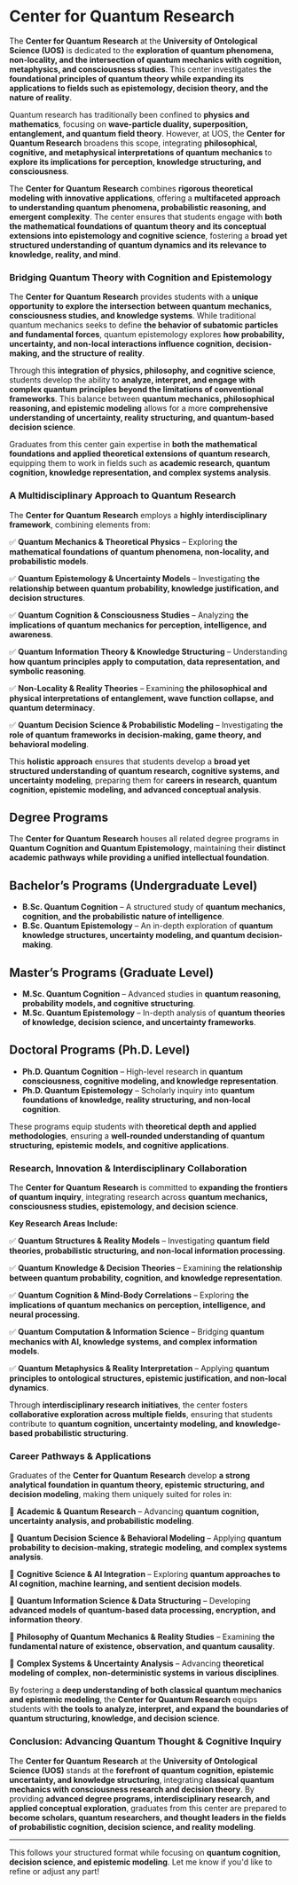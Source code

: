 # Center for Quantum Research

The **Center for Quantum Research** at the **University of Ontological Science (UOS)** is dedicated to the **exploration of quantum phenomena, non-locality, and the intersection of quantum mechanics with cognition, metaphysics, and consciousness studies**. This center investigates **the foundational principles of quantum theory while expanding its applications to fields such as epistemology, decision theory, and the nature of reality**.

Quantum research has traditionally been confined to **physics and mathematics**, focusing on **wave-particle duality, superposition, entanglement, and quantum field theory**. However, at UOS, the **Center for Quantum Research** broadens this scope, integrating **philosophical, cognitive, and metaphysical interpretations of quantum mechanics** to **explore its implications for perception, knowledge structuring, and consciousness**.

The **Center for Quantum Research** combines **rigorous theoretical modeling with innovative applications**, offering a **multifaceted approach to understanding quantum phenomena, probabilistic reasoning, and emergent complexity**. The center ensures that students engage with **both the mathematical foundations of quantum theory and its conceptual extensions into epistemology and cognitive science**, fostering a **broad yet structured understanding of quantum dynamics and its relevance to knowledge, reality, and mind**.

### **Bridging Quantum Theory with Cognition and Epistemology**

The **Center for Quantum Research** provides students with a **unique opportunity to explore the intersection between quantum mechanics, consciousness studies, and knowledge systems**. While traditional quantum mechanics seeks to define **the behavior of subatomic particles and fundamental forces**, quantum epistemology explores **how probability, uncertainty, and non-local interactions influence cognition, decision-making, and the structure of reality**.

Through this **integration of physics, philosophy, and cognitive science**, students develop the ability to **analyze, interpret, and engage with complex quantum principles beyond the limitations of conventional frameworks**. This balance between **quantum mechanics, philosophical reasoning, and epistemic modeling** allows for a more **comprehensive understanding of uncertainty, reality structuring, and quantum-based decision science**.

Graduates from this center gain expertise in **both the mathematical foundations and applied theoretical extensions of quantum research**, equipping them to work in fields such as **academic research, quantum cognition, knowledge representation, and complex systems analysis**.

### **A Multidisciplinary Approach to Quantum Research**

The **Center for Quantum Research** employs a **highly interdisciplinary framework**, combining elements from:

✅ **Quantum Mechanics & Theoretical Physics** – Exploring **the mathematical foundations of quantum phenomena, non-locality, and probabilistic models**.

✅ **Quantum Epistemology & Uncertainty Models** – Investigating **the relationship between quantum probability, knowledge justification, and decision structures**.

✅ **Quantum Cognition & Consciousness Studies** – Analyzing **the implications of quantum mechanics for perception, intelligence, and awareness**.

✅ **Quantum Information Theory & Knowledge Structuring** – Understanding **how quantum principles apply to computation, data representation, and symbolic reasoning**.

✅ **Non-Locality & Reality Theories** – Examining **the philosophical and physical interpretations of entanglement, wave function collapse, and quantum determinacy**.

✅ **Quantum Decision Science & Probabilistic Modeling** – Investigating **the role of quantum frameworks in decision-making, game theory, and behavioral modeling**.

This **holistic approach** ensures that students develop a **broad yet structured understanding of quantum research, cognitive systems, and uncertainty modeling**, preparing them for **careers in research, quantum cognition, epistemic modeling, and advanced conceptual analysis**.

## **Degree Programs**

The **Center for Quantum Research** houses all related degree programs in **Quantum Cognition and Quantum Epistemology**, maintaining their **distinct academic pathways while providing a unified intellectual foundation**.

## **Bachelor’s Programs (Undergraduate Level)**

- **B.Sc. Quantum Cognition** – A structured study of **quantum mechanics, cognition, and the probabilistic nature of intelligence**.
- **B.Sc. Quantum Epistemology** – An in-depth exploration of **quantum knowledge structures, uncertainty modeling, and quantum decision-making**.

## **Master’s Programs (Graduate Level)**

- **M.Sc. Quantum Cognition** – Advanced studies in **quantum reasoning, probability models, and cognitive structuring**.
- **M.Sc. Quantum Epistemology** – In-depth analysis of **quantum theories of knowledge, decision science, and uncertainty frameworks**.

## **Doctoral Programs (Ph.D. Level)**

- **Ph.D. Quantum Cognition** – High-level research in **quantum consciousness, cognitive modeling, and knowledge representation**.
- **Ph.D. Quantum Epistemology** – Scholarly inquiry into **quantum foundations of knowledge, reality structuring, and non-local cognition**.

These programs equip students with **theoretical depth and applied methodologies**, ensuring a **well-rounded understanding of quantum structuring, epistemic models, and cognitive applications**.

### **Research, Innovation & Interdisciplinary Collaboration**

The **Center for Quantum Research** is committed to **expanding the frontiers of quantum inquiry**, integrating research across **quantum mechanics, consciousness studies, epistemology, and decision science**.

**Key Research Areas Include:**

✅ **Quantum Structures & Reality Models** – Investigating **quantum field theories, probabilistic structuring, and non-local information processing**.

✅ **Quantum Knowledge & Decision Theories** – Examining **the relationship between quantum probability, cognition, and knowledge representation**.

✅ **Quantum Cognition & Mind-Body Correlations** – Exploring **the implications of quantum mechanics on perception, intelligence, and neural processing**.

✅ **Quantum Computation & Information Science** – Bridging **quantum mechanics with AI, knowledge systems, and complex information models**.

✅ **Quantum Metaphysics & Reality Interpretation** – Applying **quantum principles to ontological structures, epistemic justification, and non-local dynamics**.

Through **interdisciplinary research initiatives**, the center fosters **collaborative exploration across multiple fields**, ensuring that students contribute to **quantum cognition, uncertainty modeling, and knowledge-based probabilistic structuring**.

### **Career Pathways & Applications**

Graduates of the **Center for Quantum Research** develop **a strong analytical foundation in quantum theory, epistemic structuring, and decision modeling**, making them uniquely suited for roles in:

🔹 **Academic & Quantum Research** – Advancing **quantum cognition, uncertainty analysis, and probabilistic modeling**.

🔹 **Quantum Decision Science & Behavioral Modeling** – Applying **quantum probability to decision-making, strategic modeling, and complex systems analysis**.

🔹 **Cognitive Science & AI Integration** – Exploring **quantum approaches to AI cognition, machine learning, and sentient decision models**.

🔹 **Quantum Information Science & Data Structuring** – Developing **advanced models of quantum-based data processing, encryption, and information theory**.

🔹 **Philosophy of Quantum Mechanics & Reality Studies** – Examining **the fundamental nature of existence, observation, and quantum causality**.

🔹 **Complex Systems & Uncertainty Analysis** – Advancing **theoretical modeling of complex, non-deterministic systems in various disciplines**.

By fostering a **deep understanding of both classical quantum mechanics and epistemic modeling**, the **Center for Quantum Research** equips students with **the tools to analyze, interpret, and expand the boundaries of quantum structuring, knowledge, and decision science**.

### **Conclusion: Advancing Quantum Thought & Cognitive Inquiry**

The **Center for Quantum Research** at the **University of Ontological Science (UOS)** stands at the **forefront of quantum cognition, epistemic uncertainty, and knowledge structuring**, integrating **classical quantum mechanics with consciousness research and decision theory**. By providing **advanced degree programs, interdisciplinary research, and applied conceptual exploration**, graduates from this center are prepared to **become scholars, quantum researchers, and thought leaders in the fields of probabilistic cognition, decision science, and reality modeling**.

---

This follows your structured format while focusing on **quantum cognition, decision science, and epistemic modeling**. Let me know if you'd like to refine or adjust any part!